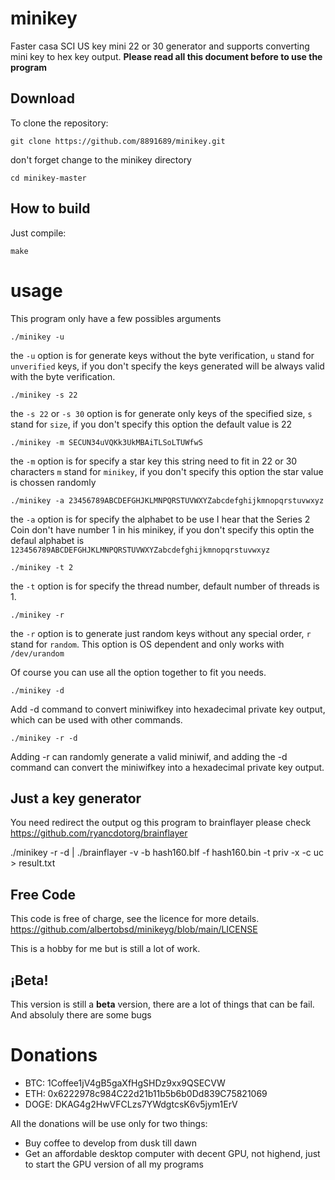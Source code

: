 # minikey

Faster casa SCI US key mini 22 or 30 generator and supports converting mini key to hex key output.
**Please read all this document before to use the program**

## Download

To clone the repository:

```
git clone https://github.com/8891689/minikey.git
```

don't forget change to the minikey directory

`cd minikey-master`


## How to build

Just compile:

```
make
```

# usage

This program only have a few possibles arguments

```
./minikey -u 
```

the `-u` option is for generate keys without the byte verification, `u` stand for `unverified` keys,  if you don't specify the keys generated will be always valid with the byte verification.

```
./minikey -s 22
```

the `-s 22` or `-s 30` option is for generate only keys of the specified size, `s` stand for `size`, if you don't specify this option the default value is 22

```
./minikey -m SECUN34uVQKk3UkMBAiTLSoLTUWfwS
```
the `-m` option is for specify a star key this string need to fit in 22 or 30 characters `m` stand for `minikey`, if you don't specify this option the star value is chossen randomly

```
./minikey -a 23456789ABCDEFGHJKLMNPQRSTUVWXYZabcdefghijkmnopqrstuvwxyz
```

the `-a` option is for specify the alphabet to be use I hear that the Series 2 Coin don't have number 1 in his minikey, if you don't specify this optin the defaul alphabet is `123456789ABCDEFGHJKLMNPQRSTUVWXYZabcdefghijkmnopqrstuvwxyz` 

```
./minikey -t 2
```

the `-t` option is for specify the thread number, default number of threads is 1.

```
./minikey -r
```

the `-r` option is to generate just random keys without any special order, `r` stand for `random`. This option is OS dependent and only works with `/dev/urandom`

Of course you can use all the option together to fit you needs.

```
./minikey -d
```
Add -d command to convert miniwifkey into hexadecimal private key output, which can be used with other commands.

```
./minikey -r -d
```
Adding -r can randomly generate a valid miniwif, and adding the -d command can convert the miniwifkey into a hexadecimal private key output.

## Just a key generator


You need redirect the output og this program to brainflayer please check https://github.com/ryancdotorg/brainflayer

./minikey -r -d | ./brainflayer -v -b hash160.blf -f hash160.bin -t priv -x -c uc > result.txt

## Free Code

This code is free of charge, see the licence for more details. https://github.com/albertobsd/minikeyg/blob/main/LICENSE

This is a hobby for me but is still a lot of work.

## ¡Beta!

This version is still a **beta** version, there are a lot of things that can be fail. And absoluly there are some bugs 

# Donations

- BTC: 1Coffee1jV4gB5gaXfHgSHDz9xx9QSECVW
- ETH: 0x6222978c984C22d21b11b5b6b0Dd839C75821069
- DOGE: DKAG4g2HwVFCLzs7YWdgtcsK6v5jym1ErV

All the donations will be use only for two things:

- Buy coffee to develop from dusk till dawn
- Get an affordable desktop computer with decent GPU, not highend, just to start the GPU version of all my programs
